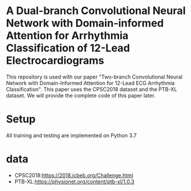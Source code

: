 # A Dual-branch Convolutional Neural Network with Domain-informed Attention for Arrhythmia Classification of 12-Lead Electrocardiograms
This repository is used with our paper "Two-branch Convolutional Neural Network with Domain-Informed Attention for 12-Lead ECG Arrhythmia Classification". 
This paper uses the CPSC2018 dataset and the PTB-XL dataset. We will provide the complete code of this paper later.

# Setup
All training and testing are implemented on Python 3.7

# data
* CPSC2018:https://2018.icbeb.org/Challenge.html 
* PTB-XL:https://physionet.org/content/ptb-xl/1.0.3 
